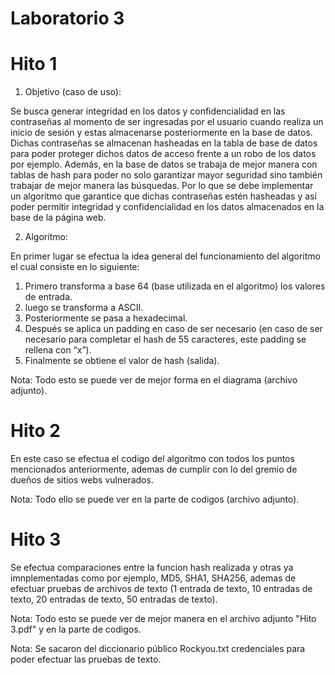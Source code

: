 # Laboratorio 3
# Hito 1
1) Objetivo (caso de uso):

Se busca generar integridad en los datos y confidencialidad en las contraseñas al momento de ser ingresadas por el usuario cuando realiza un inicio de sesión y estas almacenarse posteriormente en la base de datos. Dichas contraseñas se almacenan hasheadas en la tabla de base de datos para poder proteger dichos datos de acceso frente a un robo de los datos por ejemplo. Además, en la base de datos se trabaja de mejor manera con tablas de hash para poder no solo garantizar mayor seguridad sino también trabajar de mejor manera las búsquedas. Por lo que se debe implementar un algoritmo que garantice que dichas contraseñas estén hasheadas y así poder permitir integridad y confidencialidad en los datos almacenados en la base de la página web.

2) Algoritmo:

En primer lugar se efectua la idea general del funcionamiento del algoritmo el cual consiste en lo siguiente:

1. Primero transforma a base 64 (base utilizada en el algoritmo) los valores de entrada.
2. luego se transforma a ASCII.
3. Posteriormente se pasa a hexadecimal.
4. Después se aplica un padding en caso de ser necesario (en caso de ser necesario para completar el hash de 55 caracteres, este padding se rellena con “x”).
5. Finalmente se obtiene el valor de hash (salida).

Nota: Todo esto se puede ver de mejor forma en el diagrama (archivo adjunto).

# Hito 2
En este caso se efectua el codigo del algoritmo con todos los puntos mencionados anteriormente, ademas de cumplir con lo del gremio de dueños de sitios webs vulnerados.

Nota: Todo ello se puede ver en la parte de codigos (archivo adjunto).


# Hito 3
Se efectua comparaciones entre la funcion hash realizada y otras ya imnplementadas como por ejemplo, MD5, SHA1, SHA256, ademas de efectuar pruebas de archivos de texto (1 entrada de texto, 10 entradas de texto, 20 entradas de texto, 50 entradas de texto).

Nota: Todo esto se puede ver de mejor manera en el archivo adjunto "Hito 3.pdf" y en la parte de codigos.

Nota: Se sacaron del diccionario público Rockyou.txt credenciales para poder efectuar las pruebas de texto.
